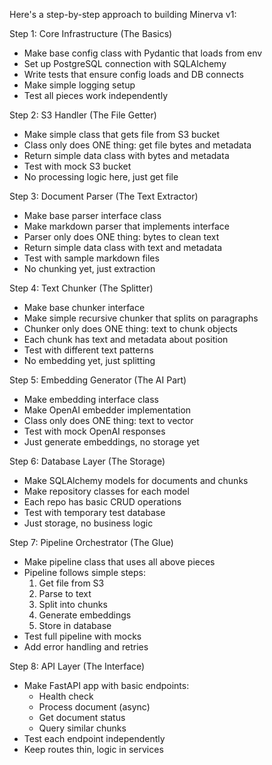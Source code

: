 Here's a step-by-step approach to building Minerva v1:

Step 1: Core Infrastructure (The Basics)
- Make base config class with Pydantic that loads from env
- Set up PostgreSQL connection with SQLAlchemy
- Write tests that ensure config loads and DB connects
- Make simple logging setup
- Test all pieces work independently

Step 2: S3 Handler (The File Getter)
- Make simple class that gets file from S3 bucket
- Class only does ONE thing: get file bytes and metadata
- Return simple data class with bytes and metadata
- Test with mock S3 bucket
- No processing logic here, just get file

Step 3: Document Parser (The Text Extractor)
- Make base parser interface class
- Make markdown parser that implements interface
- Parser only does ONE thing: bytes to clean text
- Return simple data class with text and metadata
- Test with sample markdown files
- No chunking yet, just extraction

Step 4: Text Chunker (The Splitter)
- Make base chunker interface
- Make simple recursive chunker that splits on paragraphs
- Chunker only does ONE thing: text to chunk objects
- Each chunk has text and metadata about position
- Test with different text patterns
- No embedding yet, just splitting

Step 5: Embedding Generator (The AI Part)
- Make embedding interface class
- Make OpenAI embedder implementation
- Class only does ONE thing: text to vector
- Test with mock OpenAI responses
- Just generate embeddings, no storage yet

Step 6: Database Layer (The Storage)
- Make SQLAlchemy models for documents and chunks
- Make repository classes for each model
- Each repo has basic CRUD operations
- Test with temporary test database
- Just storage, no business logic

Step 7: Pipeline Orchestrator (The Glue)
- Make pipeline class that uses all above pieces
- Pipeline follows simple steps:
  1. Get file from S3
  2. Parse to text
  3. Split into chunks
  4. Generate embeddings
  5. Store in database
- Test full pipeline with mocks
- Add error handling and retries

Step 8: API Layer (The Interface)
- Make FastAPI app with basic endpoints:
  - Health check
  - Process document (async)
  - Get document status
  - Query similar chunks
- Test each endpoint independently
- Keep routes thin, logic in services
